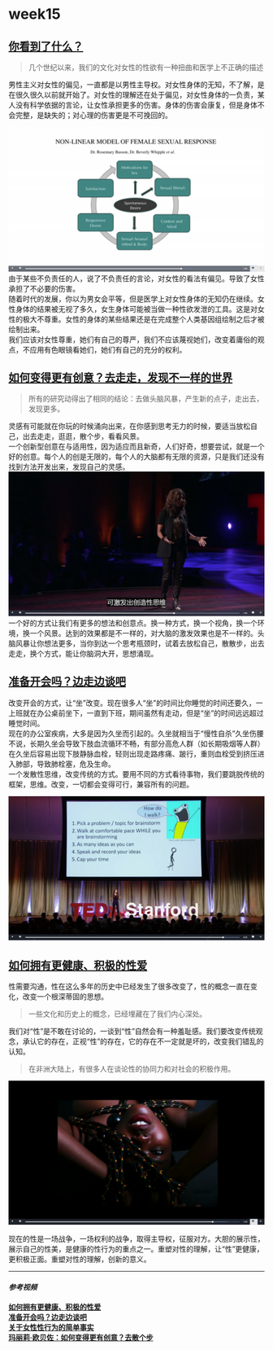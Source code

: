 # week15
## [你看到了什么？]()
> 几个世纪以来，我们的文化对女性的性欲有一种扭曲和医学上不正确的描述

男性主义对女性的偏见，一直都是以男性主导权。对女性身体的无知，不了解，是在很久很久以前就开始了。对女性的理解还在处于偏见，对女性身体的一负责，某人没有科学依据的言论，让女性承担更多的伤害。身体的伤害会康复，但是身体不会完整，是缺失的；对心理的伤害更是不可挽回的。  

![image](https://github.com/chenjaipeng/week15/blob/master/image/TED.png?raw=true)
由于某些不负责任的人，说了不负责任的言论，对女性的看法有偏见。导致了女性承担了不必要的伤害。  
随着时代的发展，你以为男女会平等，但是医学上对女性身体的无知仍在继续。女性身体的结果被无视了多久，女生身体可能被当做一种性欲发泄的工具。这是对女性的极大不尊重。女性的身体的某些结果还是在完成整个人类基因组绘制之后才被绘制出来。  
我们应该对女性尊重，她们有自己的尊严，我们不应该蔑视她们，改变着庸俗的观点，不应用有色眼镜看她们，她们有自己的充分的权利。

## [如何变得更有创意？去走走，发现不一样的世界]()
> 所有的研究动得出了相同的结论：去做头脑风暴，产生新的点子，走出去，发现更多。

灵感有可能就在你玩的时候涌向出来，在你感到思考无力的时候，要适当放松自己，出去走走，逛逛，散个步，看看风景。  
一个创新型创意在与适用性，因为适应而且新奇，人们好奇，想要尝试，就是一个好的创意。每个人的创是无限的，每个人的大脑都有无限的资源，只是我们还没有找到方法开发出来，发现自己的灵感。
![image](https://github.com/chenjaipeng/week15/blob/master/image/TED2.png?raw=true)
一个好的方式让我们有更多的想法和创意点。换一种方式，换一个视角，换一个环境，换一个风景。达到的效果都是不一样的，对大脑的激发效果也是不一样的。头脑风暴让你想法更多，当你到达一个思考瓶颈时，试着去放松自己，散散步，出去走走，换个方式，能让你脑洞大开，思想涌现。

## [准备开会吗？边走边谈吧]()

改变开会的方式，让“坐”改变。现在很多人“坐”的时间比你睡觉的时间还要久，一上班就在办公桌前坐下，一直到下班，期间虽然有走动，但是“坐”的时间远远超过睡觉时间。  
现在的办公室疾病，大多是因为久坐而引起的。久坐就相当于“慢性自杀”久坐伤腰不说，长期久坐会导致下肢血流循环不畅，有部分高危人群（如长期吸烟等人群）在久坐后容易出现下肢静脉血栓，轻则出现走路疼痛、跛行，重则血栓受到挤压进入肺部，导致肺栓塞，危及生命。  
一个发散性思维，改变传统的方式。要用不同的方式看待事物，我们要跳脱传统的框架，思维。改变，一切都会变得可行，兼容所有的问题。

![image](https://github.com/chenjaipeng/week15/blob/master/image/ted3.png?raw=true)

## [如何拥有更健康、积极的性爱]()
性需要沟通，性在这么多年的历史中已经发生了很多改变了，性的概念一直在变化，改变一个根深蒂固的思想。
> 一些文化和历史上的概念，已经埋藏在了我们内心深处。

我们对“性”是不敢在讨论的，一谈到“性”自然会有一种羞耻感。我们要改变传统观念，承认它的存在，正视“性”的存在，它的存在不一定就是坏的，改变我们错乱的认知。
> 在非洲大陆上，有很多人在谈论性的协同力和对社会的积极作用。

![image](https://github.com/chenjaipeng/week15/blob/master/image/TED4.png?raw=true)

现在的性是一场战争，一场权利的战争，取得主导权，征服对方。大胆的展示性，
展示自己的性美，是健康的性行为的重点之一。重塑对性的理解，让“性”更健康，更积极正面。重塑对性的理解，创新的意义。

***

#### ***参考视频***  
[**如何拥有更健康、积极的性爱**](http://open.163.com/movie/2018/3/B/2/MDD57A1HH_MDD57GKB2.html)  
[**准备开会吗？边走边谈吧**](http://www.iqiyi.com/w_19rrnn9w25.html)  
[**关于女性性行为的简单事实**](https://www.ted.com/talks/sarah_barmak_the_uncomplicated_truth_about_women_s_sexuality/discussion?language=zh-cn)  
[**玛丽莉·欧贝佐：如何变得更有创意？去散个步**](https://www.ted.com/talks/marily_oppezzo_want_to_be_more_creative_go_for_a_walk/discussion?language=zh-cn)
